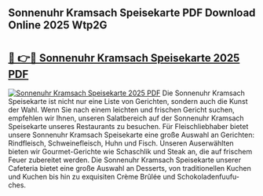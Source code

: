 ## Sonnenuhr Kramsach Speisekarte PDF Download Online 2025 Wtp2G

# <h2><a href="http://gc9hxw.nevu.top/?p=Sonnenuhr+Kramsach+Speisekarte">🔗 👉🔴 Sonnenuhr Kramsach Speisekarte 2025 PDF</a></h2>

[![Sonnenuhr Kramsach Speisekarte 2025 PDF](https://i.imgur.com/dBaPXMq.png)](http://gc9hxw.nevu.top/?p=Sonnenuhr+Kramsach+Speisekarte)
Die Sonnenuhr Kramsach Speisekarte ist nicht nur eine Liste von Gerichten, sondern auch die Kunst der Wahl. Wenn Sie nach einem leichten und frischen Gericht suchen, empfehlen wir Ihnen, unseren Salatbereich auf der Sonnenuhr Kramsach Speisekarte unseres Restaurants zu besuchen. Für Fleischliebhaber bietet unsere Sonnenuhr Kramsach Speisekarte eine große Auswahl an Gerichten: Rindfleisch, Schweinefleisch, Huhn und Fisch. Unseren Auserwählten bieten wir Gourmet-Gerichte wie Schaschlik und Steak an, die auf frischem Feuer zubereitet werden. Die Sonnenuhr Kramsach Speisekarte unserer Cafeteria bietet eine große Auswahl an Desserts, von traditionellen Kuchen und Kuchen bis hin zu exquisiten Crème Brûlée und Schokoladenfuufu-ches.
